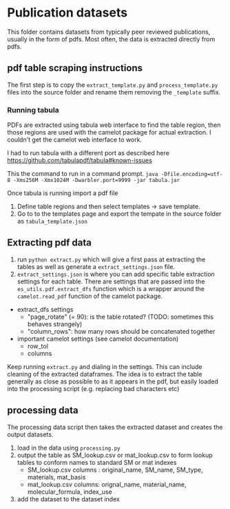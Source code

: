 # Publication datasets

This folder contains datasets from typically peer reviewed publications, usually in the form of pdfs. Most often, the data is extracted directly from pdfs. 


## pdf table scraping instructions


The first step is to copy the `extract_template.py` and `process_template.py` files into the source folder and rename them removing the `_template` suffix. 
### Running tabula

PDFs are extracted using tabula web interface to find the table region, then those regions are used with the camelot package for actual extraction. I couldn't get the camelot web interface to work. 

I had to run tabula with a different port as described here
https://github.com/tabulapdf/tabula#known-issues

This the command to run in a command prompt. 
`java -Dfile.encoding=utf-8 -Xms256M -Xmx1024M -Dwarbler.port=9999 -jar tabula.jar`

Once tabula is running import a pdf file

1. Define table regions and then select templates -> save template.
2. Go to to the templates page and export the tempate in the source folder as `tabula_template.json`


## Extracting pdf data


1. run `python extract.py` which will give a first pass at extracting the tables as well as generate a `extract_settings.json` file. 
2. `extract_settings.json` is where you can add specific table extraction settings for each table. There are settings that are passed into the `es_utils.pdf.extract_dfs` function which is a wrapper around the `camelot.read_pdf` function of the camelot package.
 
* extract_dfs settings 
    * "page_rotate" (= 90): is the table rotated? (TODO: sometimes this behaves strangely)
    * "column_rows": how many rows should be concatenated together  
* important camelot settings (see camelot documentation)
    * row_tol 
    * columns

Keep running `extract.py` and dialing in the settings. This can include cleaning of the extracted dataframes. The idea is to extract the table generally as close as possible to as it appears in the pdf, but easily loaded into the processing script (e.g. replacing bad characters etc)


## processing data

The processing data script then takes the extracted dataset and creates the output datasets. 

1. load in the data using `processing.py`
2. output the table as SM_lookup.csv or mat_lookup.csv to form lookup tables to conform names to standard SM or mat indexes
    * SM_lookup.csv columns : original_name, SM_name, SM_type, materials, mat_basis
    * mat_lookup.csv columns: orignal_name, material_name, molecular_formula, index_use
3. add the dataset to the dataset index

